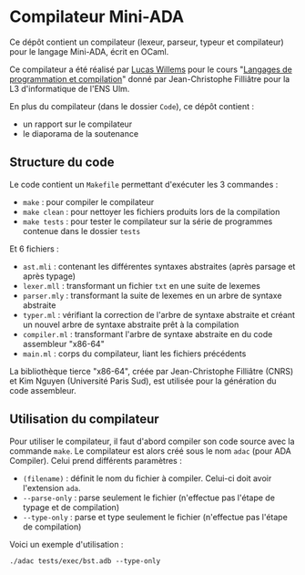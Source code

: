 # Compilateur Mini-ADA

Ce dépôt contient un compilateur (lexeur, parseur, typeur et compilateur) pour le langage Mini-ADA, écrit en OCaml.

Ce compilateur a été réalisé par [Lucas Willems](http://www.lucaswillems.com) pour le cours "[Langages de programmation et compilation](https://www.lri.fr/~filliatr/ens/compil/)" donné par Jean-Christophe Filliâtre pour la L3 d'informatique de l'ENS Ulm.

En plus du compilateur (dans le dossier `Code`), ce dépôt contient :
- un rapport sur le compilateur
- le diaporama de la soutenance

## Structure du code

Le code contient un `Makefile` permettant d'exécuter les 3 commandes :
- `make` : pour compiler le compilateur
- `make clean` : pour nettoyer les fichiers produits lors de la compilation
- `make tests` : pour tester le compilateur sur la série de programmes contenue dans le dossier `tests`

Et 6 fichiers :
- `ast.mli` : contenant les différentes syntaxes abstraites (après parsage et après typage)
- `lexer.mll` : transformant un fichier `txt` en une suite de lexemes
- `parser.mly` : transformant la suite de lexemes en un arbre de syntaxe abstraite
- `typer.ml` : vérifiant la correction de l'arbre de syntaxe abstraite et créant un nouvel arbre de syntaxe abstraite prêt à la compilation
- `compiler.ml` : transformant l'arbre de syntaxe abstraite en du code assembleur "x86-64"
- `main.ml` : corps du compilateur, liant les fichiers précédents

La bibliothèque tierce "x86-64", créée par Jean-Christophe Filliâtre (CNRS) et Kim Nguyen (Université Paris Sud), est utilisée pour la génération du code assembleur.

## Utilisation du compilateur

Pour utiliser le compilateur, il faut d'abord compiler son code source avec la commande `make`. Le compilateur est alors créé sous le nom `adac` (pour ADA Compiler). Celui prend différents paramètres :
- `(filename)` : définit le nom du fichier à compiler. Celui-ci doit avoir l'extension `ada`.
- `--parse-only` : parse seulement le fichier (n'effectue pas l'étape de typage et de compilation)
- `--type-only` : parse et type seulement le fichier (n'effectue pas l'étape de compilation)

Voici un exemple d'utilisation :

```
./adac tests/exec/bst.adb --type-only
```